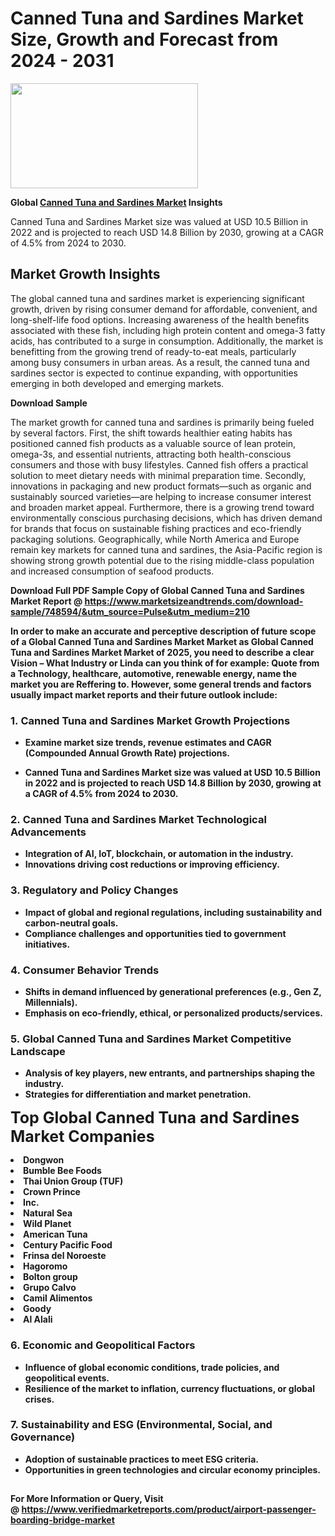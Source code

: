<H1>Canned Tuna and Sardines Market Size, Growth and Forecast from 2024 - 2031</H1><img class="aligncenter size-medium wp-image-584254" src="https://thirdeyenews.in/wp-content/uploads/2024/09/Global-Market-Research-300x168.jpeg" alt="" width="300" height="168" /><p><strong>Global&nbsp;<a href="https://www.marketsizeandtrends.com/download-sample/748594/&amp;utm_source=Pulse&amp;utm_medium=210">Canned Tuna and Sardines Market</a> Insights</strong></p><p>Canned Tuna and Sardines Market size was valued at USD 10.5 Billion in 2022 and is projected to reach USD 14.8 Billion by 2030, growing at a CAGR of 4.5% from 2024 to 2030.</p><p><h2>Market Growth Insights</h2> <p>The global canned tuna and sardines market is experiencing significant growth, driven by rising consumer demand for affordable, convenient, and long-shelf-life food options. Increasing awareness of the health benefits associated with these fish, including high protein content and omega-3 fatty acids, has contributed to a surge in consumption. Additionally, the market is benefitting from the growing trend of ready-to-eat meals, particularly among busy consumers in urban areas. As a result, the canned tuna and sardines sector is expected to continue expanding, with opportunities emerging in both developed and emerging markets.</p> <p><strong>Download Sample</strong></p> <p>The market growth for canned tuna and sardines is primarily being fueled by several factors. First, the shift towards healthier eating habits has positioned canned fish products as a valuable source of lean protein, omega-3s, and essential nutrients, attracting both health-conscious consumers and those with busy lifestyles. Canned fish offers a practical solution to meet dietary needs with minimal preparation time. Secondly, innovations in packaging and new product formats—such as organic and sustainably sourced varieties—are helping to increase consumer interest and broaden market appeal. Furthermore, there is a growing trend toward environmentally conscious purchasing decisions, which has driven demand for brands that focus on sustainable fishing practices and eco-friendly packaging solutions. Geographically, while North America and Europe remain key markets for canned tuna and sardines, the Asia-Pacific region is showing strong growth potential due to the rising middle-class population and increased consumption of seafood products. <p><strong></p><p><span class=""><strong>Download Full PDF Sample Copy of Global Canned Tuna and Sardines Market Report</strong> @ <a href="https://www.marketsizeandtrends.com/download-sample/748594/&amp;utm_source=Pulse&amp;utm_medium=210" target="_blank">https://www.marketsizeandtrends.com/download-sample/748594/&amp;utm_source=Pulse&amp;utm_medium=210</a></span></p><p>In order to make an accurate and perceptive description of future scope of a Global&nbsp;Canned Tuna and Sardines Market Market as Global&nbsp;Canned Tuna and Sardines Market Market of 2025, you need to describe a clear Vision &ndash; What Industry or Linda can you think of for example: Quote from a Technology, healthcare, automotive, renewable energy, name the market you are Reffering to. However, some general trends and factors usually impact market reports and their future outlook include:</p><h3>1.&nbsp;<strong>Canned Tuna and Sardines Market Growth Projections</strong></h3><ul><li>Examine market size trends, revenue estimates and CAGR (Compounded Annual Growth Rate) projections.</li><li><p>Canned Tuna and Sardines Market size was valued at USD 10.5 Billion in 2022 and is projected to reach USD 14.8 Billion by 2030, growing at a CAGR of 4.5% from 2024 to 2030.</p></li></ul><h3>2.&nbsp;<strong>Canned Tuna and Sardines Market Technological Advancements</strong></h3><ul><li>Integration of AI, IoT, blockchain, or automation in the industry.</li><li>Innovations driving cost reductions or improving efficiency.</li></ul><h3>3.&nbsp;<strong>Regulatory and Policy Changes</strong></h3><ul><li>Impact of global and regional regulations, including sustainability and carbon-neutral goals.</li><li>Compliance challenges and opportunities tied to government initiatives.</li></ul><h3>4.&nbsp;<strong>Consumer Behavior Trends</strong></h3><ul><li>Shifts in demand influenced by generational preferences (e.g., Gen Z, Millennials).</li><li>Emphasis on eco-friendly, ethical, or personalized products/services.</li></ul><h3>5.&nbsp;<strong>Global Canned Tuna and Sardines Market Competitive Landscape</strong></h3><ul><li>Analysis of key players, new entrants, and partnerships shaping the industry.</li><li>Strategies for differentiation and market penetration.</li></ul><p data-pm-slice="1 1 []"><span style="color: inherit; font-family: inherit; font-size: 25px;">Top Global Canned Tuna and Sardines Market Companies</span></p><div class="" data-test-id=""><p><li>Dongwon</li><li> Bumble Bee Foods</li><li> Thai Union Group (TUF)</li><li> Crown Prince</li><li> Inc.</li><li> Natural Sea</li><li> Wild Planet</li><li> American Tuna</li><li> Century Pacific Food</li><li> Frinsa del Noroeste</li><li> Hagoromo</li><li> Bolton group</li><li> Grupo Calvo</li><li> Camil Alimentos</li><li> Goody</li><li> Al Alali</li></p></div><h3>6.&nbsp;<strong>Economic and Geopolitical Factors</strong></h3><ul><li>Influence of global economic conditions, trade policies, and geopolitical events.</li><li>Resilience of the market to inflation, currency fluctuations, or global crises.</li></ul><h3>7.&nbsp;<strong>Sustainability and ESG (Environmental, Social, and Governance)</strong></h3><ul><li>Adoption of sustainable practices to meet ESG criteria.</li><li>Opportunities in green technologies and circular economy principles.</li></ul><h2><strong style="font-size: 14px;">For More Information or Query, Visit @&nbsp;</strong><a style="background-color: #ffffff; font-size: 14px;" href="https://www.marketsizeandtrends.com/report/canned-tuna-and-sardines-market/" target="_blank">https://www.verifiedmarketreports.com/product/airport-passenger-boarding-bridge-market</a></h2>
